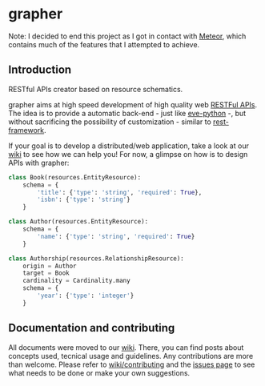 # grapher

Note: I decided to end this project as I got in contact with [Meteor](http://meteor.com/), which contains much of the features that I attempted to achieve.

## Introduction
RESTful APIs creator based on resource schematics.

grapher aims at high speed development of high quality web
[RESTFul APIs](https://en.wikipedia.org/wiki/Representational_state_transfer). The idea is to provide a automatic
back-end - just like [eve-python](http://python-eve.org/) -, but without sacrificing the possibility of customization -
similar to [rest-framework](http://www.django-rest-framework.org/).

If your goal is to develop a distributed/web application, take a look at our
[wiki](https://github.com/lucasdavid/grapher/wiki) to see how we can help you!
For now, a glimpse on how is to design APIs with grapher:

```py
class Book(resources.EntityResource):
    schema = {
        'title': {'type': 'string', 'required': True},
        'isbn': {'type': 'string'}
    }

class Author(resources.EntityResource):
    schema = {
        'name': {'type': 'string', 'required': True}
    }

class Authorship(resources.RelationshipResource):
    origin = Author
    target = Book
    cardinality = Cardinality.many
    schema = {
        'year': {'type': 'integer'}
    }

```
  
## Documentation and contributing

All documents were moved to our [wiki](https://github.com/lucasdavid/grapher/wiki). There, you can find posts about concepts used, tecnical usage and guidelines. Any contributions are more than welcome. Please refer to
[wiki/contributing](https://github.com/lucasdavid/grapher/wiki/contributing) and the
[issues page](https://github.com/lucasdavid/grapher/issues) to see what needs to be done or make your own suggestions.
